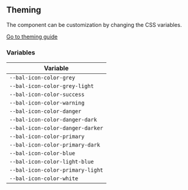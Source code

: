 ## Theming

The component can be customization by changing the CSS variables.

<a class="sb-unstyled button is-primary" href="../?path=/docs/development-theming--page">Go to theming guide</a>

<!-- START: human documentation -->



<!-- END: human documentation -->

### Variables​

| Variable                         |
| -------------------------------- |
| `--bal-icon-color-grey`          |
| `--bal-icon-color-grey-light`    |
| `--bal-icon-color-success`       |
| `--bal-icon-color-warning`       |
| `--bal-icon-color-danger`        |
| `--bal-icon-color-danger-dark`   |
| `--bal-icon-color-danger-darker` |
| `--bal-icon-color-primary`       |
| `--bal-icon-color-primary-dark`  |
| `--bal-icon-color-blue`          |
| `--bal-icon-color-light-blue`    |
| `--bal-icon-color-primary-light` |
| `--bal-icon-color-white`         |
